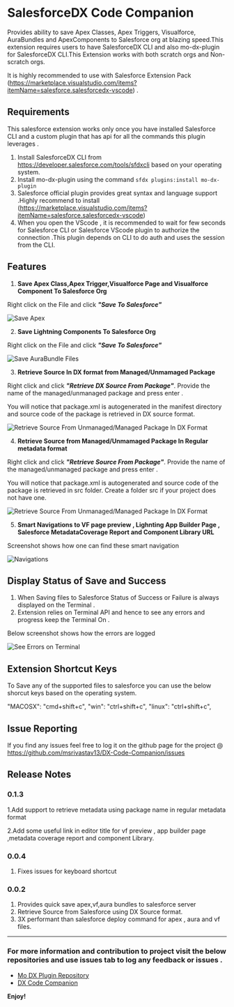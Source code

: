 # SalesforceDX Code Companion

Provides ability to save Apex Classes, Apex Triggers, Visualforce, AuraBundles and ApexComponents to Salesforce org at blazing speed.This extension requires users to have SalesforceDX CLI and also mo-dx-plugin for SalesforceDX CLI.This Extension works with both scratch orgs and Non-scratch orgs.

It is highly recommended to use with Salesforce Extension Pack (https://marketplace.visualstudio.com/items?itemName=salesforce.salesforcedx-vscode) .

## Requirements

This salesforce extension works only once you have installed Salesforce CLI and a custom plugin that has api for all the commands this plugin leverages .

1. Install SalesforceDX CLI from https://developer.salesforce.com/tools/sfdxcli based on your operating system.
2. Install mo-dx-plugin using the command `sfdx plugins:install mo-dx-plugin`
3. Salesforce official plugin provides great syntax and language support .Highly recommend to install (https://marketplace.visualstudio.com/items?itemName=salesforce.salesforcedx-vscode)
4. When you open the VScode , it is recommended to wait for few seconds for Salesforce CLI or Salesforce VScode plugin to authorize the connection .This plugin depends on CLI to do auth and uses the session from the CLI.

## Features

1. **Save Apex Class,Apex Trigger,Visualforce Page and Visualforce Component To Salesforce Org**

Right click on the File and click **_"Save To Salesforce"_**

![Save Apex](./images/saveApex.gif)

2. **Save Lightning Components To Salesforce Org**

Right click on the File and click **_"Save To Salesforce"_**

![Save AuraBundle Files](./images/auraSave.gif)

3. **Retrieve Source In DX format from Managed/Unmamaged Package**

Right click and click **_"Retrieve DX Source From Package"_**. Provide the name of the managed/unmanaged package and press enter .

You will notice that package.xml is autogenerated in the manifest directory and source code of the package is retrieved in DX source format. 

![Retrieve Source From Unmanaged/Managed Package In DX Format](./images/retrieve.png)

4. **Retrieve Source from Managed/Unmamaged Package In Regular metadata format**

Right click and click **_"Retrieve Source From Package"_**. Provide the name of the managed/unmanaged package and press enter .

You will notice that package.xml is autogenerated  and source code of the package is retrieved in src folder. Create a folder src if your project does not have one.

![Retrieve Source From Unmanaged/Managed Package In DX Format](./images/retrievePkg.png)

5. **Smart Navigations to VF page preview , Lighnting App Builder Page , Salesforce MetadataCoverage Report and Component Library URL**

Screenshot shows how one can find these smart navigation

![Navigations](./images/navigation.png)

## Display Status of Save and Success

1. When Saving files to Salesforce Status of Success or Failure is always displayed on the Terminal .
2. Extension relies on Terminal API and hence to see any errors and progress keep the Terminal On .

Below screenshot shows how the errors are logged

![See Errors on Terminal](./images/error_log.png)

## Extension Shortcut Keys

To Save any of the supported files to salesforce you can use the below shorcut keys based on the operating system.

"MACOSX": "cmd+shift+c",
"win": "ctrl+shift+c",
"linux": "ctrl+shift+c",

## Issue Reporting

If you find any issues feel free to log it on the github page for the project @ https://github.com/msrivastav13/DX-Code-Companion/issues

## Release Notes

### 0.1.3

1.Add support to retrieve metadata using package name in regular metadata format

2.Add some useful link in editor title for vf preview , app builder page ,metadata coverage report and component Library.

### 0.0.4

1. Fixes issues for keyboard shortcut

### 0.0.2

1. Provides quick save apex,vf,aura bundles to salesforce server
2. Retrieve Source from Salesforce using DX Source format.
3. 3X performant than salesforce deploy command for apex , aura and vf files.

-----------------------------------------------------------------------------------------------------------

### For more information and contribution to project visit the below repositories and use issues tab to log any feedback or issues .

* [Mo DX Plugin Repository](https://github.com/msrivastav13/mo-dx-plugin)
* [DX Code Companion](https://github.com/msrivastav13/DX-Code-Companion)

**Enjoy!**

